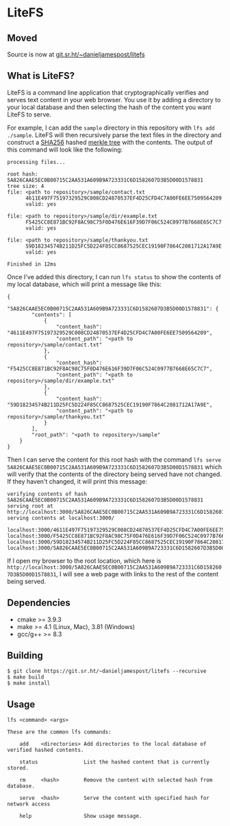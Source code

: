 # LiteFS

## Moved

Source is now at [git.sr.ht/~danieljamespost/litefs](https://git.sr.ht/~danieljamespost/litefs)

## What is LiteFS?

LiteFS is a command line application that cryptographically verifies and serves
text content in your web browser. You use it by adding a directory to your local
database and then selecting the hash of the content you want LiteFS to serve.

For example, I can add the `sample` directory in this repository with `lfs add ./sample`. LiteFS will then recursively parse the text files in the directory
and construct a [SHA256](https://en.wikipedia.org/wiki/SHA-2) hashed [merkle
tree](https://en.wikipedia.org/wiki/Merkle_tree) with the contents. The output
of this command will look like the following:

```
processing files...

root hash: 5A826CAAE5EC0B00715C2AA531A609B9A723331C6D1582607D3B5D00D1578831
tree size: 4
file: <path to repository>/sample/contact.txt
      4611E497F75197329529C008CD24870537EF4D25CFD4C7A00FE6EE7509564209
      valid: yes

file: <path to repository>/sample/dir/example.txt
      F5425CC8E871BC92F8AC98C75F0D476E616F39D7F06C524C0977B7668E65C7C7
      valid: yes

file: <path to repository>/sample/thankyou.txt
      59D18234574B211D25FC5D224F85CC8687525CEC19190F7864C2081712A17A9E
      valid: yes

Finished in 12ms
```

Once I've added this directory, I can run `lfs status` to show the contents of
my local database, which will print a message like this:

```
{
    "5A826CAAE5EC0B00715C2AA531A609B9A723331C6D1582607D3B5D00D1578831": {
        "contents": [
            {
                "content_hash": "4611E497F75197329529C008CD24870537EF4D25CFD4C7A00FE6EE7509564209",
                "content_path": "<path to repository>/sample/contact.txt"
            },
            {
                "content_hash": "F5425CC8E871BC92F8AC98C75F0D476E616F39D7F06C524C0977B7668E65C7C7",
                "content_path": "<path to repository>/sample/dir/example.txt"
            },
            {
                "content_hash": "59D18234574B211D25FC5D224F85CC8687525CEC19190F7864C2081712A17A9E",
                "content_path": "<path to repository>/sample/thankyou.txt"
            }
        ],
        "root_path": "<path to repository>/sample"
    }
}
```

Then I can serve the content for this root hash with the command `lfs serve 5A826CAAE5EC0B00715C2AA531A609B9A723331C6D1582607D3B5D00D1578831` which will
verify that the contents of the directory being served have not changed. If
they haven't changed, it will print this message:

```
verifying contents of hash 5A826CAAE5EC0B00715C2AA531A609B9A723331C6D1582607D3B5D00D1578831
serving root at http://localhost:3000/5A826CAAE5EC0B00715C2AA531A609B9A723331C6D1582607D3B5D00D1578831
serving contents at localhost:3000/

localhost:3000/4611E497F75197329529C008CD24870537EF4D25CFD4C7A00FE6EE7509564209
localhost:3000/F5425CC8E871BC92F8AC98C75F0D476E616F39D7F06C524C0977B7668E65C7C7
localhost:3000/59D18234574B211D25FC5D224F85CC8687525CEC19190F7864C2081712A17A9E
localhost:3000/5A826CAAE5EC0B00715C2AA531A609B9A723331C6D1582607D3B5D00D1578831

```

If I open my browser to the root location, which here is
`http://localhost:3000/5A826CAAE5EC0B00715C2AA531A609B9A723331C6D1582607D3B5D00D1578831`,
I will see a web page with links to the rest of the content being served.

## Dependencies

- cmake >= 3.9.3
- make >= 4.1 (Linux, Mac), 3.81 (Windows)
- gcc/g++ >= 8.3

## Building

```
$ git clone https://git.sr.ht/~danieljamespost/litefs --recursive
$ make build
$ make install
```

## Usage

```
lfs <command> <args>

These are the common lfs commands:

    add    <directories> Add directories to the local database of verified hashed contents.

    status               List the hashed content that is currently stored.

    rm     <hash>        Remove the content with selected hash from database.

    serve  <hash>        Serve the content with specified hash for network access

    help                 Show usage message.

```
